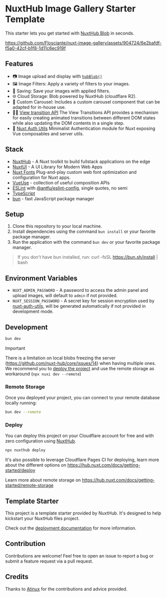 # NuxtHub Image Gallery Starter Template

This starter lets you get started with [NuxtHub Blob](https://hub.nuxt.com/docs/storage/blob) in seconds.

https://github.com/Flosciante/nuxt-image-gallery/assets/904724/6e2bafdf-f5a0-42cf-b1f8-1d11c6ec919f

## Features

- 📷 Image upload and display with [`hubBlob()`](http://hub.nuxt.com/docs/storage/blob)
- 🖼️ Image Filters: Apply a variety of filters to your images.
- 💾 Saving: Save your images with applied filters.
- 🌐 Cloud Storage: Blob powered by NuxtHub (cloudflare R2).
- 🎠 Custom Carousel: Includes a custom carousel component that can be adapted for in-house use.
- 🏃🏻 [View transition API](https://developer.chrome.com/docs/web-platform/view-transitions) The View Transitions API provides a mechanism for easily creating animated transitions between different DOM states while also updating the DOM contents in a single step.
- 🔑 [Nuxt Auth Utils](https://github.com/Atinux/nuxt-auth-utils) Minimalist Authentication module for Nuxt exposing Vue composables and server utils.

## Stack

- [NuxtHub](https://hub.nuxt.com) - A Nuxt toolkit to build fullstack applications on the edge
- [NuxtUI](https://ui.nuxt.com/getting-started) - A UI Library for Modern Web Apps
- [Nuxt Fonts](https://github.com/nuxt/fonts) Plug-and-play custom web font optimization and configuration for Nuxt apps.
- [VueUse](https://github.com/antfu/vueuse) - collection of useful composition APIs
- [ESLint](https://eslint.org/) with [@antfu/eslint-config](https://github.com/antfu/eslint-config), single quotes, no semi
- [TypeScript](https://www.typescriptlang.org/)
- [bun](https://bun.sh/) - fast JavaScript package manager

## Setup

1. Clone this repository to your local machine.
2. Install dependencies using the command `bun install` or your favorite package manager.
3. Run the application with the command `bun dev` or your favorite package manager.

> If you don't have bun installed, run: curl -fsSL https://bun.sh/install | bash

## Environment Variables

- `NUXT_ADMIN_PASSWORD` - A password to access the admin panel and upload images, will default to `admin` if not provided.
- `NUXT_SESSION_PASSWORD` - A secret key for session encryption used by [nuxt-auth-utils](https://github.com/Atinux/nuxt-auth-utils), will be generated automatically if not provided in development mode.

## Development

```bash
bun dev
```

> [!IMPORTANT]
> There is a limitation on local blobs freezing the server (https://github.com/nuxt-hub/core/issues/14) when having multiple ones.
> We recommend you to [deploy the project](https://hub.nuxt.com/docs/getting-started/deploy) and use the remote storage as workaround (`npx nuxi dev --remote`)

### Remote Storage

Once you deployed your project, you can connect to your remote database locally running:

```bash
bun dev --remote
```

### Deploy

You can deploy this project on your Cloudflare account for free and with zero configuration using [NuxtHub](https://hub.nuxt.com).

```bash
npx nuxthub deploy
```

It's also possible to leverage Cloudflare Pages CI for deploying, learn more about the different options on https://hub.nuxt.com/docs/getting-started/deploy

Learn more about remote storage on https://hub.nuxt.com/docs/getting-started/remote-storage

## Template Starter

This project is a template starter provided by NuxtHub. It's designed to help kickstart your NuxtHub files project.

Check out the [deployment documentation](https://hub.nuxt.com/docs/getting-started/deploy) for more information.

## Contribution

Contributions are welcome! Feel free to open an issue to report a bug or submit a feature request via a pull request.

## Credits

Thanks to [Atinux](https://github.com/Atinux) for the contributions and advice provided.
